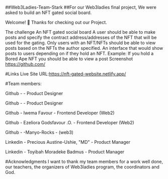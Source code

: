 ##Web3Ladies-Team-Stark
##For our Web3ladies final project, We were asked to build an NFT gated social board.

Welcome! 👋 Thanks for checking out our Project.

The challenge
An NFT gated social board
A user should be able to make posts and specify the contract address/addresses of the NFT that will be used for the gating.
Only users with an NFT/NFTs should be able to view posts based on the NFTs the author specified.
An interface that would show posts to users depending on if they hold an NFT. Example: If you hold a Bored Ape NFT you should be able to view a post
Screenshot
https://github.com/

#Links
Live Site URL:https://nft-gated-website.netlify.app/

#Team members:

Github - - Product Designer

Github - - Product Designer

Github - Iwema Favour - Frontend Developer (Web2)

Github - Ezeliora Godsfavour .O. - Frontend Developer (Web2)

Github - -Manyo-Rocks - (web3)

Linkedin - Precious Austine-Ushie, "MD" - Product Manager

Linkedin - Toyibah Moradeke Badmus - Product Manager

#Acknowledgments
I want to thank my team members for a work well done, our teachers, the organizers of Web3ladies program, the coordinators and God.

